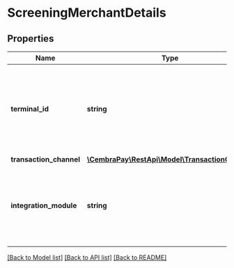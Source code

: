 # ScreeningMerchantDetails

## Properties
Name | Type | Description | Notes
------------ | ------------- | ------------- | -------------
**terminal_id** | **string** | In cases when merchant operate in multiple sales locations, the terminal id should uniqiely identify each point of sales (each store). | [optional] 
**transaction_channel** | [**\CembraPay\RestApi\Model\TransactionChannel**](TransactionChannel.md) |  | [optional] 
**integration_module** | **string** | This is optional field to track Integration versioning on the client/merchant side. Used for debugging and traceability. | [optional] 

[[Back to Model list]](../../README.md#documentation-for-models) [[Back to API list]](../../README.md#documentation-for-api-endpoints) [[Back to README]](../../README.md)

